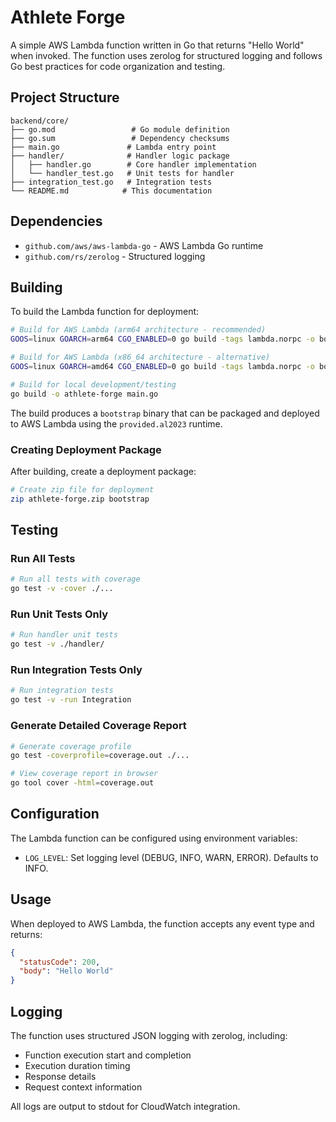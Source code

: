# Athlete Forge

A simple AWS Lambda function written in Go that returns "Hello World" when invoked. The function uses zerolog for structured logging and follows Go best practices for code organization and testing.

## Project Structure

```
backend/core/
├── go.mod                 # Go module definition
├── go.sum                 # Dependency checksums
├── main.go               # Lambda entry point
├── handler/              # Handler logic package
│   ├── handler.go        # Core handler implementation
│   └── handler_test.go   # Unit tests for handler
├── integration_test.go   # Integration tests
└── README.md            # This documentation
```

## Dependencies

- `github.com/aws/aws-lambda-go` - AWS Lambda Go runtime
- `github.com/rs/zerolog` - Structured logging

## Building

To build the Lambda function for deployment:

```bash
# Build for AWS Lambda (arm64 architecture - recommended)
GOOS=linux GOARCH=arm64 CGO_ENABLED=0 go build -tags lambda.norpc -o bootstrap main.go

# Build for AWS Lambda (x86_64 architecture - alternative)
GOOS=linux GOARCH=amd64 CGO_ENABLED=0 go build -tags lambda.norpc -o bootstrap main.go

# Build for local development/testing
go build -o athlete-forge main.go
```

The build produces a `bootstrap` binary that can be packaged and deployed to AWS Lambda using the `provided.al2023` runtime.

### Creating Deployment Package

After building, create a deployment package:

```bash
# Create zip file for deployment
zip athlete-forge.zip bootstrap
```

## Testing

### Run All Tests
```bash
# Run all tests with coverage
go test -v -cover ./...
```

### Run Unit Tests Only
```bash
# Run handler unit tests
go test -v ./handler/
```

### Run Integration Tests Only
```bash
# Run integration tests
go test -v -run Integration
```

### Generate Detailed Coverage Report
```bash
# Generate coverage profile
go test -coverprofile=coverage.out ./...

# View coverage report in browser
go tool cover -html=coverage.out
```

## Configuration

The Lambda function can be configured using environment variables:

- `LOG_LEVEL`: Set logging level (DEBUG, INFO, WARN, ERROR). Defaults to INFO.

## Usage

When deployed to AWS Lambda, the function accepts any event type and returns:

```json
{
  "statusCode": 200,
  "body": "Hello World"
}
```

## Logging

The function uses structured JSON logging with zerolog, including:
- Function execution start and completion
- Execution duration timing
- Response details
- Request context information

All logs are output to stdout for CloudWatch integration.